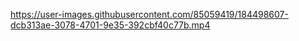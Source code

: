 https://user-images.githubusercontent.com/85059419/184498607-dcb313ae-3078-4701-9e35-392cbf40c77b.mp4
